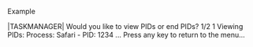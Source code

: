 Example

|TASKMANAGER|
Would you like to view PIDs or end PIDs? 1/2
1
Viewing PIDs:
Process: Safari - PID: 1234
...
Press any key to return to the menu...
